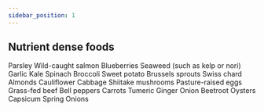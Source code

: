 ```yaml
---
sidebar_position: 1
---
```


## Nutrient dense foods

Parsley
Wild-caught salmon
Blueberries
Seaweed (such as kelp or nori)
Garlic
Kale
Spinach
Broccoli
Sweet potato
Brussels sprouts
Swiss chard
Almonds
Cauliflower
Cabbage
Shiitake mushrooms
Pasture-raised eggs
Grass-fed beef
Bell peppers
Carrots
Tumeric
Ginger
Onion
Beetroot
Oysters
Capsicum
Spring Onions